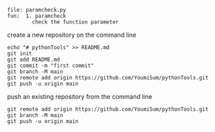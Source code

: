 ```
file: paramcheck.py
fun:  1. paramcheck
        check the function parameter
```

create a new repository on the command line
```
echo "# pythonTools" >> README.md
git init
git add README.md
git commit -m "first commit"
git branch -M main
git remote add origin https://github.com/YoumiSum/pythonTools.git
git push -u origin main
```

push an existing repository from the command line
```
git remote add origin https://github.com/YoumiSum/pythonTools.git
git branch -M main
git push -u origin main
```
